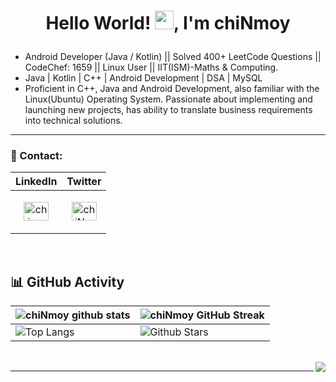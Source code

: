 # <p align="center">Hello World! <img src="https://raw.githubusercontent.com/MartinHeinz/MartinHeinz/master/wave.gif" width="30px">, I'm chiNmoy</p>

- Android Developer (Java / Kotlin) || Solved 400+ LeetCode Questions || CodeChef: 1659 || Linux User || IIT(ISM)-Maths & Computing.
- Java | Kotlin | C++ | Android Development | DSA | MySQL
- Proficient in C++, Java and Android Development, also familiar with the Linux(Ubuntu) Operating
System. Passionate about implementing and launching new projects, has ability to translate business
requirements into technical solutions.
<hr>


<h3 align="left">📲 Contact: </h3>


| LinkedIn | Twitter  |
|-----------|-----------|
| <p align="center"><a href="https://linkedin.com/in/chinmoy09ine" target="blank"><img align="center" src="https://raw.githubusercontent.com/rahuldkjain/github-profile-readme-generator/master/src/images/icons/Social/linked-in-alt.svg" alt="chinmoy09ine" height="30" width="40" /></a></p> | <p align="center"> <a href="https://twitter.com/chiNmoy09ine" target="blank"><img align="center" src="https://raw.githubusercontent.com/rahuldkjain/github-profile-readme-generator/master/src/images/icons/Social/twitter.svg" alt="chiNmoy09ine/" height="30" width="40" /></a> </p> |
   
<br>


## 📊 GitHub Activity
| ![chiNmoy github stats](https://github-readme-stats.vercel.app/api?username=UndefinedParticle&show_icons=true&theme=radical) | ![chiNmoy GitHub Streak](https://github-readme-streak-stats.herokuapp.com/?user=UndefinedParticle&theme=radical)                                                                                                           |
| --------------------------------------------------------------------------------------------------------------------------------- | ----------------------------------------------------------------------------------------------------------------------------------------------------------------------------------------------------------------- |
| ![Top Langs](https://github-readme-stats.vercel.app/api/top-langs/?username=UndefinedParticle&langs_count=8&theme=radical&layout=compact) | ![Github Stars](https://github-readme-stats.vercel.app/api?username=UndefinedParticle&show_icons=true&locale=en&count_private=true&hide_rank=true&custom_title=My%20GitHub%20Stats&disable_animations=true&theme=radical) |


<br>
<img align="right" src="https://komarev.com/ghpvc/?username=your-github-UndefinedParticle&style=flat-square&color=232323">
<hr>

